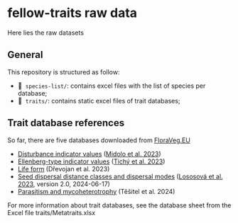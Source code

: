 # fellow-traits raw data
Here lies the raw datasets


## General

This repository is structured as follow:

- :file_folder: &nbsp;`species-list/`: contains excel files with the list of species per database;
- :file_folder: &nbsp;`traits/`: contains static excel files of trait databases;



## Trait database references

So far, there are five databases downloaded from [FloraVeg.EU](https://floraveg.eu/download/)
- [Disturbance indicator values](https://files.ibot.cas.cz/cevs/downloads/floraveg/disturbance_indicator_values.xlsx) ([Midolo et al. 2023](https://doi.org/10.1111/GEB.13603))
- [Ellenberg-type indicator values](https://files.ibot.cas.cz/cevs/downloads/floraveg/Indicator_values_Tichy_et_al%202022-11-29.xlsx) ([Tichý et al. 2023](https://doi.org/10.1111/jvs.13168))
- [Life form](https://files.ibot.cas.cz/cevs/downloads/floraveg/Life_form.xlsx) (Dřevojan et al. 2023)
- [Seed dispersal distance classes and dispersal modes](https://files.ibot.cas.cz/cevs/downloads/floraveg/Lososova_et_al_2023_Dispersal_version2_2024-06-14.xlsx) ([Lososová et al. 2023](https://doi.org/10.1111/geb.13712), version 2.0, 2024-06-17)
- [Parasitism and mycoheterotrophy](https://files.ibot.cas.cz/cevs/downloads/floraveg/Tesitel-et-al-Parasitism-mycotrophy.xlsx) (Těšitel et al. 2024)

For more information about trait databases, see the database sheet from the Excel file traits/Metatraits.xlsx
